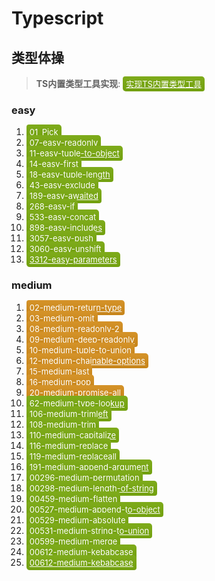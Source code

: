 # Typescript

## 类型体操


> **TS内置类型工具实现**:  <a href='./code/实现TS内置类型工具.ts' style="background-image: linear-gradient(#7EAB1B,#72A00F);color:#fff;padding:4px 5px;border-radius:4px 5px;font-size:13px;">实现TS内置类型工具</a>


### easy
1. <a href='./code/01_Pick.ts' style="background-image: linear-gradient(#7EAB1B,#72A00F);color:#fff;padding:4px 5px;border-radius:4px 5px;font-size:13px;">01_Pick</a>
2.  <a href='./code/07-easy-readonly.ts' style="background-image: linear-gradient(#7EAB1B,#72A00F);color:#fff;padding:4px 5px;border-radius:4px 5px;font-size:13px;">07-easy-readonly</a>
3.  <a href='./code/11-easy-tuple-to-object.ts' style="background-image: linear-gradient(#7EAB1B,#72A00F);color:#fff;padding:4px 5px;border-radius:4px 5px;font-size:13px;">11-easy-tuple-to-object</a>
4.  <a href='./code/14-easy-first.ts' style="background-image: linear-gradient(#7EAB1B,#72A00F);color:#fff;padding:4px 5px;border-radius:4px 5px;font-size:13px;">14-easy-first</a>
5. <a href='./code/18-easy-tuple-length.ts' style="background-image: linear-gradient(#7EAB1B,#72A00F);color:#fff;padding:4px 5px;border-radius:4px 5px;font-size:13px;">18-easy-tuple-length</a>
6. <a href='./code/43-easy-exclude.ts' style="background-image: linear-gradient(#7EAB1B,#72A00F);color:#fff;padding:4px 5px;border-radius:4px 5px;font-size:13px;">43-easy-exclude</a>
7. <a href='./code/189-easy-awaited.ts' style="background-image: linear-gradient(#7EAB1B,#72A00F);color:#fff;padding:4px 5px;border-radius:4px 5px;font-size:13px;">189-easy-awaited</a>
8. <a href='./code/268-easy-if.ts' style="background-image: linear-gradient(#7EAB1B,#72A00F);color:#fff;padding:4px 5px;border-radius:4px 5px;font-size:13px;">268-easy-if</a>
9. <a href='./code/533-easy-concat.ts' style="background-image: linear-gradient(#7EAB1B,#72A00F);color:#fff;padding:4px 5px;border-radius:4px 5px;font-size:13px;">533-easy-concat</a>
10. <a href='./code/898-easy-includes.ts' style="background-image: linear-gradient(#7EAB1B,#72A00F);color:#fff;padding:4px 5px;border-radius:4px 5px;font-size:13px;">898-easy-includes</a>
11. <a href='./code/3057-easy-push.ts' style="background-image: linear-gradient(#7EAB1B,#72A00F);color:#fff;padding:4px 5px;border-radius:4px 5px;font-size:13px;">3057-easy-push</a>
12. <a href='./code/3060-easy-unshift.ts' style="background-image: linear-gradient(#7EAB1B,#72A00F);color:#fff;padding:4px 5px;border-radius:4px 5px;font-size:13px;">3060-easy-unshift</a>
13. <a href='./code/3312-easy-parameters.ts' style="background-image: linear-gradient(#7EAB1B,#72A00F);color:#fff;padding:4px 5px;border-radius:4px 5px;font-size:13px;">3312-easy-parameters</a>


### medium
1. <a href='./code/02-medium-return-type.ts' style="background-image: linear-gradient(#D59329,#C6841A);color:#fff;padding:4px 5px;border-radius:4px 5px;font-size:13px;">02-medium-return-type</a>
2. <a href='./code/03-medium-omit.ts' style="background-image: linear-gradient(#D59329,#C6841A);color:#fff;padding:4px 5px;border-radius:4px 5px;font-size:13px;">03-medium-omit</a>
3. <a href='./code/08-medium-readonly-2.ts' style="background-image: linear-gradient(#D59329,#C6841A);color:#fff;padding:4px 5px;border-radius:4px 5px;font-size:13px;">08-medium-readonly-2</a>
4. <a href='./code/09-medium-deep-readonly.ts' style="background-image: linear-gradient(#D59329,#C6841A);color:#fff;padding:4px 5px;border-radius:4px 5px;font-size:13px;">09-medium-deep-readonly</a>
5. <a href='./code/10-medium-tuple-to-union.ts' style="background-image: linear-gradient(#D59329,#C6841A);color:#fff;padding:4px 5px;border-radius:4px 5px;font-size:13px;">10-medium-tuple-to-union</a>
6. <a href='./code/12-medium-chainable-options.ts' style="background-image: linear-gradient(#D59329,#C6841A);color:#fff;padding:4px 5px;border-radius:4px 5px;font-size:13px;">12-medium-chainable-options</a>
7. <a href='./code/15-medium-last.ts' style="background-image: linear-gradient(#D59329,#C6841A);color:#fff;padding:4px 5px;border-radius:4px 5px;font-size:13px;">15-medium-last</a>
8. <a href='./code/16-medium-pop.ts' style="background-image: linear-gradient(#D59329,#C6841A);color:#fff;padding:4px 5px;border-radius:4px 5px;font-size:13px;">16-medium-pop</a>
9. <a href='./code/20-medium-promise-all.ts' style="background-image: linear-gradient(#D59329,#C6841A);color:#fff;padding:4px 5px;border-radius:4px 5px;font-size:13px;">20-medium-promise-all</a>
10. <a href='./code/62-medium-type-lookup.ts' style="background-image: linear-gradient(#7EAB1B,#72A00F);color:#fff;padding:4px 5px;border-radius:4px 5px;font-size:13px;">62-medium-type-lookup</a>
11. <a href='./code/106-medium-trimleft.ts' style="background-image: linear-gradient(#7EAB1B,#72A00F);color:#fff;padding:4px 5px;border-radius:4px 5px;font-size:13px;">106-medium-trimleft</a>
12. <a href='./code/108-medium-trim.ts' style="background-image: linear-gradient(#7EAB1B,#72A00F);color:#fff;padding:4px 5px;border-radius:4px 5px;font-size:13px;">108-medium-trim</a>
13. <a href='./code/110-medium-capitalize.ts' style="background-image: linear-gradient(#7EAB1B,#72A00F);color:#fff;padding:4px 5px;border-radius:4px 5px;font-size:13px;">110-medium-capitalize</a>
14. <a href='./code/116-medium-replace.ts' style="background-image: linear-gradient(#7EAB1B,#72A00F);color:#fff;padding:4px 5px;border-radius:4px 5px;font-size:13px;">116-medium-replace</a>
15. <a href='./code/119-medium-replaceall.ts' style="background-image: linear-gradient(#7EAB1B,#72A00F);color:#fff;padding:4px 5px;border-radius:4px 5px;font-size:13px;">119-medium-replaceall</a>
16. <a href='./code/191-medium-append-argument.ts' style="background-image: linear-gradient(#7EAB1B,#72A00F);color:#fff;padding:4px 5px;border-radius:4px 5px;font-size:13px;">191-medium-append-argument</a>
16. <a href='./code/00296-medium-permutation.ts' style="background-image: linear-gradient(#7EAB1B,#72A00F);color:#fff;padding:4px 5px;border-radius:4px 5px;font-size:13px;">00296-medium-permutation</a>
17. <a href='./code/00298-medium-length-of-string.ts' style="background-image: linear-gradient(#7EAB1B,#72A00F);color:#fff;padding:4px 5px;border-radius:4px 5px;font-size:13px;">00298-medium-length-of-string</a>
18. <a href='./code/00459-medium-flatten.ts' style="background-image: linear-gradient(#7EAB1B,#72A00F);color:#fff;padding:4px 5px;border-radius:4px 5px;font-size:13px;">00459-medium-flatten</a>
19. <a href='./code/00527-medium-append-to-object.ts' style="background-image: linear-gradient(#7EAB1B,#72A00F);color:#fff;padding:4px 5px;border-radius:4px 5px;font-size:13px;">00527-medium-append-to-object</a>
20. <a href='./code/00529-medium-absolute.ts' style="background-image: linear-gradient(#7EAB1B,#72A00F);color:#fff;padding:4px 5px;border-radius:4px 5px;font-size:13px;">00529-medium-absolute</a>
21. <a href='./code/00531-medium-string-to-union.ts' style="background-image: linear-gradient(#7EAB1B,#72A00F);color:#fff;padding:4px 5px;border-radius:4px 5px;font-size:13px;">00531-medium-string-to-union</a>
22. <a href='./code/00599-medium-merge.ts' style="background-image: linear-gradient(#7EAB1B,#72A00F);color:#fff;padding:4px 5px;border-radius:4px 5px;font-size:13px;">00599-medium-merge</a>
23. <a href='./code/00612-medium-kebabcase.ts' style="background-image: linear-gradient(#7EAB1B,#72A00F);color:#fff;padding:4px 5px;border-radius:4px 5px;font-size:13px;">00612-medium-kebabcase</a>
23. <a href='./code/00612-medium-kebabcase.ts' style="background-image: linear-gradient(#7EAB1B,#72A00F);color:#fff;padding:4px 5px;border-radius:4px 5px;font-size:13px;">00612-medium-kebabcase</a>